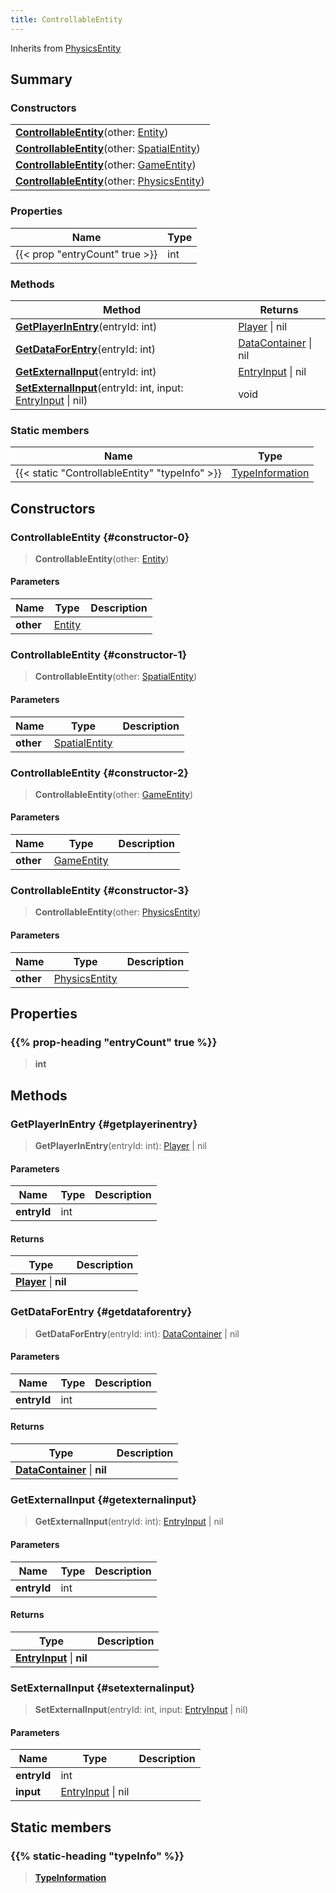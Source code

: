 ```yaml
---
title: ControllableEntity
---
```


Inherits from [PhysicsEntity](/vext/ref/server/type/physicsentity)

## Summary

### Constructors

|  |
| --- |
| **[ControllableEntity](#constructor-0)**(other: [Entity](/vext/ref/shared/type/entity)) |
| **[ControllableEntity](#constructor-1)**(other: [SpatialEntity](/vext/ref/shared/type/spatialentity)) |
| **[ControllableEntity](#constructor-2)**(other: [GameEntity](/vext/ref/server/type/gameentity)) |
| **[ControllableEntity](#constructor-3)**(other: [PhysicsEntity](/vext/ref/server/type/physicsentity)) |

### Properties

| Name | Type |
| ---- | ---- |
| {{< prop "entryCount" true >}} | int |

### Methods

| Method | Returns |
| ------ | ------- |
| **[GetPlayerInEntry](#getplayerinentry)**(entryId: int) | [Player](/vext/ref/server/type/player) \| nil |
| **[GetDataForEntry](#getdataforentry)**(entryId: int) | [DataContainer](/vext/ref/shared/type/datacontainer) \| nil |
| **[GetExternalInput](#getexternalinput)**(entryId: int) | [EntryInput](/vext/ref/shared/type/entryinput) \| nil |
| **[SetExternalInput](#setexternalinput)**(entryId: int, input: [EntryInput](/vext/ref/shared/type/entryinput) \| nil) | void |

### Static members

| Name | Type |
| ---- | ---- |
| {{< static "ControllableEntity" "typeInfo" >}} | [TypeInformation](/vext/ref/shared/type/typeinformation) |

## Constructors

### ControllableEntity {#constructor-0}

> **ControllableEntity**(other: [Entity](/vext/ref/shared/type/entity))

#### Parameters

| Name | Type | Description |
| ---- | ---- | ----------- |
| **other** | [Entity](/vext/ref/shared/type/entity) |  |

### ControllableEntity {#constructor-1}

> **ControllableEntity**(other: [SpatialEntity](/vext/ref/shared/type/spatialentity))

#### Parameters

| Name | Type | Description |
| ---- | ---- | ----------- |
| **other** | [SpatialEntity](/vext/ref/shared/type/spatialentity) |  |

### ControllableEntity {#constructor-2}

> **ControllableEntity**(other: [GameEntity](/vext/ref/server/type/gameentity))

#### Parameters

| Name | Type | Description |
| ---- | ---- | ----------- |
| **other** | [GameEntity](/vext/ref/server/type/gameentity) |  |

### ControllableEntity {#constructor-3}

> **ControllableEntity**(other: [PhysicsEntity](/vext/ref/server/type/physicsentity))

#### Parameters

| Name | Type | Description |
| ---- | ---- | ----------- |
| **other** | [PhysicsEntity](/vext/ref/server/type/physicsentity) |  |

## Properties

### {{% prop-heading "entryCount" true %}}

> **int**

## Methods

### GetPlayerInEntry {#getplayerinentry}

> **GetPlayerInEntry**(entryId: int): [Player](/vext/ref/server/type/player) \| nil

#### Parameters

| Name | Type | Description |
| ---- | ---- | ----------- |
| **entryId** | int |  |

#### Returns

| Type | Description |
| ---- | ----------- |
| **[Player](/vext/ref/server/type/player)** \| **nil** |  |

### GetDataForEntry {#getdataforentry}

> **GetDataForEntry**(entryId: int): [DataContainer](/vext/ref/shared/type/datacontainer) \| nil

#### Parameters

| Name | Type | Description |
| ---- | ---- | ----------- |
| **entryId** | int |  |

#### Returns

| Type | Description |
| ---- | ----------- |
| **[DataContainer](/vext/ref/shared/type/datacontainer)** \| **nil** |  |

### GetExternalInput {#getexternalinput}

> **GetExternalInput**(entryId: int): [EntryInput](/vext/ref/shared/type/entryinput) \| nil

#### Parameters

| Name | Type | Description |
| ---- | ---- | ----------- |
| **entryId** | int |  |

#### Returns

| Type | Description |
| ---- | ----------- |
| **[EntryInput](/vext/ref/shared/type/entryinput)** \| **nil** |  |

### SetExternalInput {#setexternalinput}

> **SetExternalInput**(entryId: int, input: [EntryInput](/vext/ref/shared/type/entryinput) \| nil)

#### Parameters

| Name | Type | Description |
| ---- | ---- | ----------- |
| **entryId** | int |  |
| **input** | [EntryInput](/vext/ref/shared/type/entryinput) \| nil |  |

## Static members

### {{% static-heading "typeInfo" %}}

> **[TypeInformation](/vext/ref/shared/type/typeinformation)**

